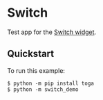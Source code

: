 # Switch

Test app for the
[Switch widget](https://toga.beeware.org/en/stable/reference/api/widgets/switch.html).

## Quickstart

To run this example:

```
$ python -m pip install toga
$ python -m switch_demo
```
